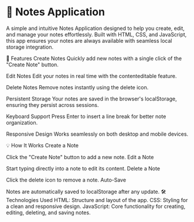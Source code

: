 # 📝 Notes Application
A simple and intuitive Notes Application designed to help you create, edit, and manage your notes effortlessly. Built with HTML, CSS, and JavaScript, this app ensures your notes are always available with seamless local storage integration.

🚀 Features
Create Notes
Quickly add new notes with a single click of the "Create Note" button.

Edit Notes
Edit your notes in real time with the contenteditable feature.

Delete Notes
Remove notes instantly using the delete icon.

Persistent Storage
Your notes are saved in the browser's localStorage, ensuring they persist across sessions.

Keyboard Support
Press Enter to insert a line break for better note organization.

Responsive Design
Works seamlessly on both desktop and mobile devices.

💡 How It Works
Create a Note

Click the "Create Note" button to add a new note.
Edit a Note

Start typing directly into a note to edit its content.
Delete a Note

Click the delete icon to remove a note.
Auto-Save

Notes are automatically saved to localStorage after any update.
🛠️ Technologies Used
HTML: Structure and layout of the app.
CSS: Styling for a clean and responsive design.
JavaScript: Core functionality for creating, editing, deleting, and saving notes.
